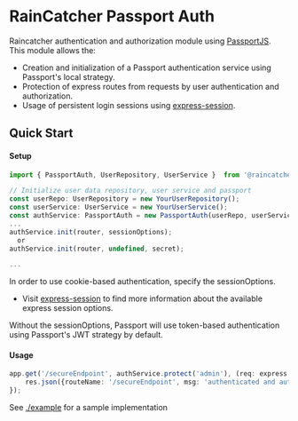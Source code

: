 # RainCatcher Passport Auth
Raincatcher authentication and authorization module using [PassportJS](http://passportjs.org/).
This module allows the:
- Creation and initialization of a Passport authentication service using Passport's local strategy.
- Protection of express routes from requests by user authentication and authorization.
- Usage of persistent login sessions using [express-session](https://github.com/expressjs/session).


## Quick Start
#### Setup
```typescript
import { PassportAuth, UserRepository, UserService }  from '@raincatcher/auth-passport'

// Initialize user data repository, user service and passport
const userRepo: UserRepository = new YourUserRepository();
const userService: UserService = new YourUserService();
const authService: PassportAuth = new PassportAuth(userRepo, userService);
...
authService.init(router, sessionOptions);
  or
authService.init(router, undefined, secret);

...
```
In order to use cookie-based authentication, specify the sessionOptions.
- Visit [express-session](https://github.com/expressjs/session) to find more information about the available express
session options.

Without the sessionOptions, Passport will use token-based authentication using Passport's JWT strategy by default.

#### Usage
```typescript
app.get('/secureEndpoint', authService.protect('admin'), (req: express.Request, res: express.Response) => {
    res.json({routeName: '/secureEndpoint', msg: 'authenticated and authorized to access secure resource'});
});
```

See [./example](./example/index.ts) for a sample implementation
